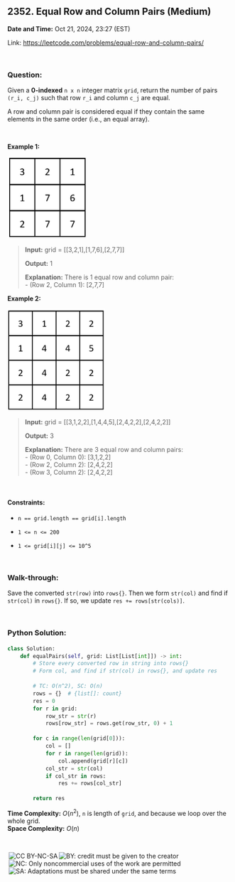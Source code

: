 ## 2352. Equal Row and Column Pairs (Medium)
**Date and Time:** Oct 21, 2024, 23:27 (EST)

Link: https://leetcode.com/problems/equal-row-and-column-pairs/

<br>

### Question:
Given a **0-indexed** `n x n` integer matrix `grid`, return the number of pairs `(r_i, c_j)` such that row `r_i` and column `c_j` are equal.

A row and column pair is considered equal if they contain the same elements in the same order (i.e., an equal array).

<br>

**Example 1:**

<img src="../images/2352_1.jpg" width=180>

> **Input:** grid = [[3,2,1],[1,7,6],[2,7,7]]
> 
> **Output:** 1
>
> **Explanation:** There is 1 equal row and column pair: <br>
> \- (Row 2, Column 1): [2,7,7]

**Example 2:**

<img src="../images/2352_2.jpg" width=220>

> **Input:** grid = [[3,1,2,2],[1,4,4,5],[2,4,2,2],[2,4,2,2]]
> 
> **Output:** 3
>
> **Explanation:** There are 3 equal row and column pairs: <br>
> \- (Row 0, Column 0): [3,1,2,2] <br>
> \- (Row 2, Column 2): [2,4,2,2] <br>
> \- (Row 3, Column 2): [2,4,2,2]

<br>

#### Constraints:
* `n == grid.length == grid[i].length`

* `1 <= n <= 200`

* `1 <= grid[i][j] <= 10^5`

<br>

### Walk-through: 
Save the converted `str(row)` into `rows{}`. Then we form `str(col)` and find if `str(col)` in `rows{}`. If so, we update `res += rows[str(cols)]`.

<br>

### Python Solution:
```python
class Solution:
    def equalPairs(self, grid: List[List[int]]) -> int:
        # Store every converted row in string into rows{}
        # Form col, and find if str(col) in rows{}, and update res

        # TC: O(n^2), SC: O(n)
        rows = {}  # {list[]: count}
        res = 0
        for r in grid:
            row_str = str(r)
            rows[row_str] = rows.get(row_str, 0) + 1

        for c in range(len(grid[0])):
            col = []
            for r in range(len(grid)):
                col.append(grid[r][c])
            col_str = str(col)
            if col_str in rows:
                res += rows[col_str]

        return res
```
**Time Complexity:** $O(n^2)$, `n` is length of `grid`, and because we loop over the whole grid. <br>
**Space Complexity:** $O(n)$

<br>

<img style="height:22px!important;margin-left:3px;vertical-align:text-bottom;" src="https://mirrors.creativecommons.org/presskit/icons/cc.svg?ref=chooser-v1" alt="CC BY-NC-SA" title="CC BY-NC-SA"><img style="height:22px!important;margin-left:3px;vertical-align:text-bottom;" src="https://mirrors.creativecommons.org/presskit/icons/by.svg?ref=chooser-v1" alt="BY: credit must be given to the creator" title="BY: credit must be given to the creator"><img style="height:22px!important;margin-left:3px;vertical-align:text-bottom;" src="https://mirrors.creativecommons.org/presskit/icons/nc.svg?ref=chooser-v1" alt="NC: Only noncommercial uses of the work are permitted" title="NC: Only noncommercial uses of the work are permitted"><img style="height:22px!important;margin-left:3px;vertical-align:text-bottom;" src="https://mirrors.creativecommons.org/presskit/icons/sa.svg?ref=chooser-v1" alt="SA: Adaptations must be shared under the same terms" title="SA: Adaptations must be shared under the same terms">